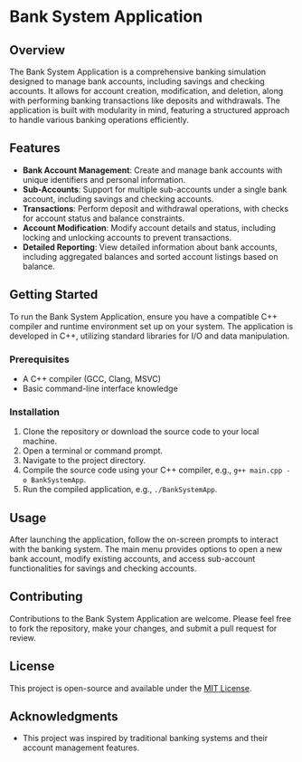 # Bank System Application

## Overview

The Bank System Application is a comprehensive banking simulation designed to manage bank accounts, including savings and checking accounts. It allows for account creation, modification, and deletion, along with performing banking transactions like deposits and withdrawals. The application is built with modularity in mind, featuring a structured approach to handle various banking operations efficiently.

## Features

- **Bank Account Management**: Create and manage bank accounts with unique identifiers and personal information.
- **Sub-Accounts**: Support for multiple sub-accounts under a single bank account, including savings and checking accounts.
- **Transactions**: Perform deposit and withdrawal operations, with checks for account status and balance constraints.
- **Account Modification**: Modify account details and status, including locking and unlocking accounts to prevent transactions.
- **Detailed Reporting**: View detailed information about bank accounts, including aggregated balances and sorted account listings based on balance.

## Getting Started

To run the Bank System Application, ensure you have a compatible C++ compiler and runtime environment set up on your system. The application is developed in C++, utilizing standard libraries for I/O and data manipulation.

### Prerequisites

- A C++ compiler (GCC, Clang, MSVC)
- Basic command-line interface knowledge

### Installation

1. Clone the repository or download the source code to your local machine.
2. Open a terminal or command prompt.
3. Navigate to the project directory.
4. Compile the source code using your C++ compiler, e.g., `g++ main.cpp -o BankSystemApp`.
5. Run the compiled application, e.g., `./BankSystemApp`.

## Usage

After launching the application, follow the on-screen prompts to interact with the banking system. The main menu provides options to open a new bank account, modify existing accounts, and access sub-account functionalities for savings and checking accounts.

## Contributing

Contributions to the Bank System Application are welcome. Please feel free to fork the repository, make your changes, and submit a pull request for review.

## License

This project is open-source and available under the [MIT License](https://opensource.org/licenses/MIT).

## Acknowledgments

- This project was inspired by traditional banking systems and their account management features.

